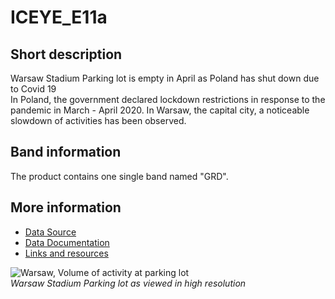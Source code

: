 # ICEYE_E11a

## Short description

Warsaw Stadium Parking lot is empty in April as Poland has shut down due to Covid 19  
In Poland, the government declared lockdown restrictions in response to the pandemic in March - April 2020. In Warsaw, the capital city, a noticeable slowdown of activities has been observed.

## Band information

The product contains one single band named "GRD".

## More information

- [Data Source](https://www.iceye.com)
- [Data Documentation](https://www.iceye.com/hubfs/Downloadables/ICEYE-SAR-Product-Guide.pdf)
- [Links and resources](https://www.dw.com/en/coronavirus-threatens-polands-remarkable-growth-story/a-52939825)

![Warsaw, Volume of activity at parking lot](PL7-E11a-Fig1.png)<br>
*Warsaw Stadium Parking lot as viewed in high resolution*
